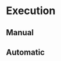 # Execution

## Manual

<object
    type="image/svg+xml"
    data="execution/manual.svg"
    style="transform-origin: top left; scale: 1.4;"></object>


## Automatic

<object
    type="image/svg+xml"
    data="execution/automatic.svg"
    style="transform-origin: top left; scale: 1.4;"></object>

<!--
1. Let's look at the deployment process, and we'll look at both manual and automatic executions.
2. In the manual execution, we ask our infrastructure team for some servers.
3. Upload the application to the server.
4. Set up the configuration.
5. Then start the application.
6. If we need to change the configuration, we can go back to this step, fix it, and restart the application.
7. If we have a new application version, we can go back to this step, upload it, maybe update the configuration for that new version, then start it.
8. In the automatic execution, we have some software that does all of the steps, and we feed parameters to that software.
9. The automation software may be a shell script, cloud automation tool, or something built in-house.
10. If we make a mistake with our parameters, we tend to have to wait for the execution to finish, clean up, and start again.
11. Wouldn't it be ideal, if we could say, "hey, finish what you're doing, but wait here."
12. Then we fix our parameters, press go, and have the automation start where it stopped.
13. There are two concepts here -- stopping and starting.
14. Interruptibility is about stopping safely, and resumability is about starting, where you stopped.
15. Let's get into it.
-->
